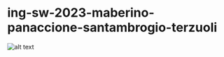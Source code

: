 # ing-sw-2023-maberino-panaccione-santambrogio-terzuoli
![alt text](src/main/resources/it/polimi/ingsw/client/view/misc/MyShelfie.png)
